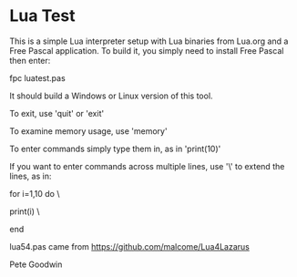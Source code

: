 # Lua Test

This is a simple Lua interpreter setup with Lua binaries from Lua.org and a Free Pascal application. To build it, you simply need to install Free Pascal then enter:

fpc luatest.pas

It should build a Windows or Linux version of this tool.

To exit, use 'quit' or 'exit'

To examine memory usage, use 'memory'

To enter commands simply type them in, as in 'print(10)'

If you want to enter commands across multiple lines, use '\\' to extend the lines, as in:

for i=1,10 do \\

print(i) \\

end

lua54.pas came from https://github.com/malcome/Lua4Lazarus

Pete Goodwin
